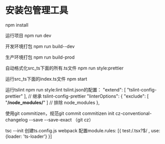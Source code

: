# 安装包管理工具
npm install

运行项目
npm run dev

开发环境打包
npm run build--dev

生产环境打包
npm run build-prod

自动格式化src_ts下面的所有.ts文件
npm run style:prettier

运行src_ts下面的index.ts文件
npm start

运行tslint
npm run style:lint
tslint.json的配置：
"extend": [ "tslint-config-prettier" ], // 继承 tslint-config-prettier
"linterOptions": {
        "exclude": [ "**/node_modules/**" ]  // 排除 node_modules
    },

使用git commitizen，规范git commit
commitizen init cz-conventional-changelog --save --save-exact （git cz）


tsc --init 创建ts.config.js
webpack 配置module.rules: [{ test:/\.tsx?$/ , use: {loader: 'ts-loader'} }]

